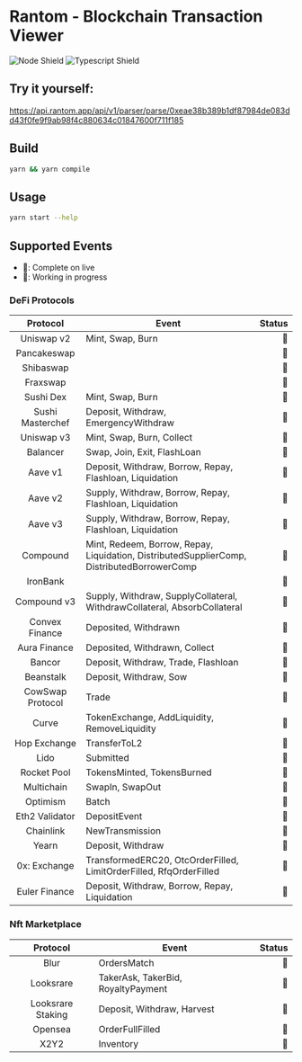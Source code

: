 # Rantom - Blockchain Transaction Viewer

![Node Shield](https://img.shields.io/badge/Node-%5E16.0.0-brightgreen?style=flat-square&logo=JavaScript)
![Typescript Shield](https://img.shields.io/badge/Typescript-%5E4.6.3-blue?style=flat-square&logo=TypeScript)

## Try it yourself:
https://api.rantom.app/api/v1/parser/parse/0xeae38b389b1df87984de083dd43f0fe9f9ab98f4c880634c01847600f711f185

## Build
```bash
yarn && yarn compile
```

## Usage
```bash
yarn start --help
```

## Supported Events

- 🌱: Complete on live
- 🔨: Working in progress

### DeFi Protocols

|     Protocol     | Event                                                                                      | Status |
|:----------------:|--------------------------------------------------------------------------------------------|-------:|
|    Uniswap v2    | Mint, Swap, Burn                                                                           |     🌱 |
|   Pancakeswap    |                                                                                            |     🌱 |
|    Shibaswap     |                                                                                            |     🌱 |
|     Fraxswap     |                                                                                            |     🌱 |
|    Sushi Dex     | Mint, Swap, Burn                                                                           |     🌱 |
| Sushi Masterchef | Deposit, Withdraw, EmergencyWithdraw                                                       |     🌱 |
|    Uniswap v3    | Mint, Swap, Burn, Collect                                                                  |     🌱 |
|     Balancer     | Swap, Join, Exit, FlashLoan                                                                |     🌱 |
|     Aave v1      | Deposit, Withdraw, Borrow, Repay, Flashloan, Liquidation                                   |     🌱 |
|     Aave v2      | Supply, Withdraw, Borrow, Repay, Flashloan, Liquidation                                    |     🌱 |
|     Aave v3      | Supply, Withdraw, Borrow, Repay, Flashloan, Liquidation                                    |     🌱 |
|     Compound     | Mint, Redeem, Borrow, Repay, Liquidation, DistributedSupplierComp, DistributedBorrowerComp |     🌱 |
|     IronBank     |                                                                                            |     🌱 |
|   Compound v3    | Supply, Withdraw, SupplyCollateral, WithdrawCollateral, AbsorbCollateral                   |     🌱 |
|  Convex Finance  | Deposited, Withdrawn                                                                       |     🌱 |
|   Aura Finance   | Deposited, Withdrawn, Collect                                                              |     🌱 |
|      Bancor      | Deposit, Withdraw, Trade, Flashloan                                                        |     🌱 |
|    Beanstalk     | Deposit, Withdraw, Sow                                                                     |     🌱 |
| CowSwap Protocol | Trade                                                                                      |     🌱 |
|      Curve       | TokenExchange, AddLiquidity, RemoveLiquidity                                               |     🌱 |
|   Hop Exchange   | TransferToL2                                                                               |     🌱 |
|       Lido       | Submitted                                                                                  |     🌱 |
|   Rocket Pool    | TokensMinted, TokensBurned                                                                 |     🌱 |
|    Multichain    | SwapIn, SwapOut                                                                            |     🌱 |
|     Optimism     | Batch                                                                                      |     🌱 |
|  Eth2 Validator  | DepositEvent                                                                               |     🌱 |
|    Chainlink     | NewTransmission                                                                            |     🌱 |
|      Yearn       | Deposit, Withdraw                                                                          |     🌱 |
|   0x: Exchange   | TransformedERC20, OtcOrderFilled, LimitOrderFilled, RfqOrderFilled                         |     🌱 |
|  Euler Finance   | Deposit, Withdraw, Borrow, Repay, Liquidation                                              |     🌱 |

### Nft Marketplace

|     Protocol      | Event                              | Status |
|:-----------------:|------------------------------------|-------:|
|       Blur        | OrdersMatch                        |     🌱 |
|     Looksrare     | TakerAsk, TakerBid, RoyaltyPayment |     🌱 |
| Looksrare Staking | Deposit, Withdraw, Harvest         |     🌱 |
|      Opensea      | OrderFullFilled                    |     🌱 |
|       X2Y2        | Inventory                          |     🌱 |
